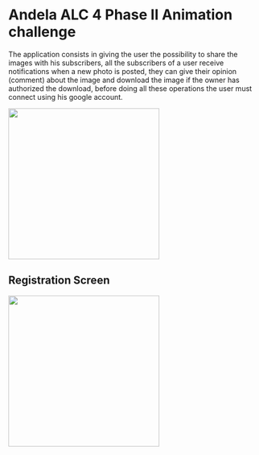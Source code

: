 # Andela ALC 4 Phase II Animation challenge

The application consists in giving the user the possibility to share the images with his subscribers, all the subscribers of a user receive notifications when a new photo is posted, they can give their opinion (comment) about the image and download the image if the owner has authorized the download, before doing all these operations the user must connect using his google account.

<img src="https://raw.githubusercontent.com/eric-ampire/tfcproject/master/Screenshot_1566329675.png" height="300px"/>

## Registration Screen
<img src="https://raw.githubusercontent.com/eric-ampire/tfcproject/master/Screenshot_1566329683.png" height="300px"/>
